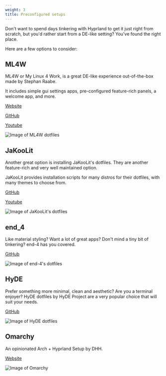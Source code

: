 ```yaml
---
weight: 3
title: Preconfigured setups
---
```


Don't want to spend days tinkering with Hyprland to get it just right from scratch, but you'd
rather start from a DE-like setting? You've found the right place.

Here are a few options to consider:

## ML4W

ML4W or My Linux 4 Work, is a great DE-like experience out-of-the-box made by Stephan Raabe.

It includes simple gui settings apps, pre-configured feature-rich panels, a welcome app, and more.

[Website](https://www.ml4w.com/)

[GitHub](https://github.com/mylinuxforwork/dotfiles)

[Youtube](https://www.youtube.com/@mylinuxforwork)

![Image of ML4W dotfiles](https://i.ibb.co/7rxTRrw/395854121-47ed1ae0-a660-46f3-9bf5-917da0d3f675.png)

## JaKooLit

Another great option is installing JaKooLit's dotfiles. They are another feature-rich and very well
maintained option.

JaKooLit provides installation scripts for many distros for their dotfiles, with
many themes to choose from.

[GitHub](https://github.com/JaKooLit/Hyprland-Dots)

[Youtube](https://www.youtube.com/@Ja.KooLit)

![Image of JaKooLit's dotfiles](https://i.ibb.co/7tMsnTv/default-waybar.png)

## end_4

Like material styling? Want a lot of great apps? Don't mind a tiny bit of tinkering? end-4 has you covered.

[GitHub](https://github.com/end-4/dots-hyprland)

![Image of end-4's dotfiles](https://github.com/end-4/dots-hyprland/assets/97237370/5e081770-0f1e-45c4-ad9c-3d19f488cd85)

## HyDE

Prefer something more minimal, clean and aesthetic? Are you a terminal enjoyer?
HyDE dotfiles by HyDE Project are a very popular choice that will suit your needs.

[GitHub](https://github.com/HyDE-Project/HyDE)

![Image of HyDE dotfiles](https://i.ibb.co/W3SYJCc/showcase-2-2412602747.png)

## Omarchy

An opinionated Arch + Hyprland Setup by DHH.

[Website](https://omarchy.org/)

![Image of Omarchy](https://i.ytimg.com/vi/Cft6mZDzIng/maxresdefault.jpg)
